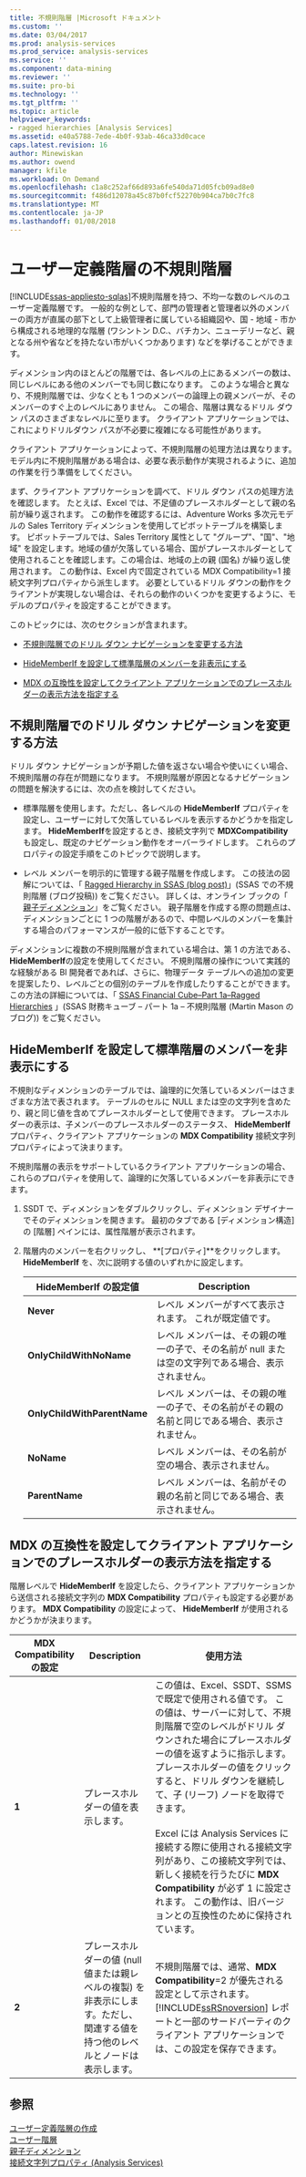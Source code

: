 ```yaml
---
title: 不規則階層 |Microsoft ドキュメント
ms.custom: ''
ms.date: 03/04/2017
ms.prod: analysis-services
ms.prod_service: analysis-services
ms.service: ''
ms.component: data-mining
ms.reviewer: ''
ms.suite: pro-bi
ms.technology: ''
ms.tgt_pltfrm: ''
ms.topic: article
helpviewer_keywords:
- ragged hierarchies [Analysis Services]
ms.assetid: e40a5788-7ede-4b0f-93ab-46ca33d0cace
caps.latest.revision: 16
author: Minewiskan
ms.author: owend
manager: kfile
ms.workload: On Demand
ms.openlocfilehash: c1a8c252af66d893a6fe540da71d05fcb09ad8e0
ms.sourcegitcommit: f486d12078a45c87b0fcf52270b904ca7b0c7fc8
ms.translationtype: MT
ms.contentlocale: ja-JP
ms.lasthandoff: 01/08/2018
---
```

# <a name="user-defined-hierarchies---ragged-hierarchies"></a>ユーザー定義階層の不規則階層
[!INCLUDE[ssas-appliesto-sqlas](../../includes/ssas-appliesto-sqlas.md)]不規則階層を持つ、不均一な数のレベルのユーザー定義階層です。 一般的な例として、部門の管理者と管理者以外のメンバーの両方が直属の部下として上級管理者に属している組織図や、国 - 地域 - 市から構成される地理的な階層 (ワシントン D.C.、バチカン、ニューデリーなど、親となる州や省などを持たない市がいくつかあります) などを挙げることができます。  
  
 ディメンション内のほとんどの階層では、各レベルの上にあるメンバーの数は、同じレベルにある他のメンバーでも同じ数になります。 このような場合と異なり、不規則階層では、少なくとも 1 つのメンバーの論理上の親メンバーが、そのメンバーのすぐ上のレベルにありません。 この場合、階層は異なるドリル ダウン パスのさまざまなレベルに至ります。 クライアント アプリケーションでは、これによりドリルダウン パスが不必要に複雑になる可能性があります。  
  
 クライアント アプリケーションによって、不規則階層の処理方法は異なります。 モデル内に不規則階層がある場合は、必要な表示動作が実現されるように、追加の作業を行う準備をしてください。  
  
 まず、クライアント アプリケーションを調べて、ドリル ダウン パスの処理方法を確認します。 たとえば、Excel では、不足値のプレースホルダーとして親の名前が繰り返されます。 この動作を確認するには、Adventure Works 多次元モデルの Sales Territory ディメンションを使用してピボットテーブルを構築します。 ピボットテーブルでは、Sales Territory 属性として "グループ"、"国"、"地域" を設定します。地域の値が欠落している場合、国がプレースホルダーとして使用されることを確認します。この場合は、地域の上の親 (国名) が繰り返し使用されます。 この動作は、Excel 内で固定されている MDX Compatibility=1 接続文字列プロパティから派生します。 必要としているドリル ダウンの動作をクライアントが実現しない場合は、それらの動作のいくつかを変更するように、モデルのプロパティを設定することができます。  
  
 このトピックには、次のセクションが含まれます。  
  
-   [不規則階層でのドリル ダウン ナビゲーションを変更する方法](#bkmk_approach)  
  
-   [HideMemberIf を設定して標準階層のメンバーを非表示にする](#bkmk_Hide)  
  
-   [MDX の互換性を設定してクライアント アプリケーションでのプレースホルダーの表示方法を指定する](#bkmk_Mdx)  
  
##  <a name="bkmk_approach"></a> 不規則階層でのドリル ダウン ナビゲーションを変更する方法  
 ドリル ダウン ナビゲーションが予期した値を返さない場合や使いにくい場合、不規則階層の存在が問題になります。 不規則階層が原因となるナビゲーションの問題を解決するには、次の点を検討してください。  
  
-   標準階層を使用します。ただし、各レベルの **HideMemberIf** プロパティを設定し、ユーザーに対して欠落しているレベルを表示するかどうかを指定します。 **HideMemberIf**を設定するとき、接続文字列で **MDXCompatibility** も設定し、既定のナビゲーション動作をオーバーライドします。 これらのプロパティの設定手順をこのトピックで説明します。  
  
-   レベル メンバーを明示的に管理する親子階層を作成します。 この技法の図解については、「 [Ragged Hierarchy in SSAS (blog post)](http://dwbi1.wordpress.com/2011/03/30/ragged-hierarchy-in-ssas/)」(SSAS での不規則階層 (ブログ投稿)) をご覧ください。 詳しくは、オンライン ブックの「 [親子ディメンション](../../analysis-services/multidimensional-models/parent-child-dimension.md)」をご覧ください。 親子階層を作成する際の問題点は、ディメンションごとに 1 つの階層があるので、中間レベルのメンバーを集計する場合のパフォーマンスが一般的に低下することです。  
  
 ディメンションに複数の不規則階層が含まれている場合は、第 1 の方法である、 **HideMemberIf**の設定を使用してください。 不規則階層の操作について実践的な経験がある BI 開発者であれば、さらに、物理データ テーブルへの追加の変更を提案したり、レベルごとの個別のテーブルを作成したりすることができます。 この方法の詳細については、「 [SSAS Financial Cube–Part 1a–Ragged Hierarchies](http://martinmason.wordpress.com/2012/03/03/the-ssas-financial-cubepart-1aragged-hierarchies-cont/) 」(SSAS 財務キューブ – パート 1a – 不規則階層 (Martin Mason のブログ)) をご覧ください。  
  
##  <a name="bkmk_Hide"></a> HideMemberIf を設定して標準階層のメンバーを非表示にする  
 不規則なディメンションのテーブルでは、論理的に欠落しているメンバーはさまざまな方法で表されます。 テーブルのセルに NULL または空の文字列を含めたり、親と同じ値を含めてプレースホルダーとして使用できます。 プレースホルダーの表示は、子メンバーのプレースホルダーのステータス、 **HideMemberIf** プロパティ、クライアント アプリケーションの **MDX Compatibility** 接続文字列プロパティによって決まります。  
  
 不規則階層の表示をサポートしているクライアント アプリケーションの場合、これらのプロパティを使用して、論理的に欠落しているメンバーを非表示にできます。  
  
1.  SSDT で、ディメンションをダブルクリックし、ディメンション デザイナーでそのディメンションを開きます。 最初のタブである [ディメンション構造] の [階層] ペインには、属性階層が表示されます。  
  
2.  階層内のメンバーを右クリックし、 **[プロパティ]**をクリックします。 **HideMemberIf** を、次に説明する値のいずれかに設定します。  
  
    |HideMemberIf の設定値|Description|  
    |--------------------------|-----------------|  
    |**Never**|レベル メンバーがすべて表示されます。 これが既定値です。|  
    |**OnlyChildWithNoName**|レベル メンバーは、その親の唯一の子で、その名前が null または空の文字列である場合、表示されません。|  
    |**OnlyChildWithParentName**|レベル メンバーは、その親の唯一の子で、その名前がその親の名前と同じである場合、表示されません。|  
    |**NoName**|レベル メンバーは、その名前が空の場合、表示されません。|  
    |**ParentName**|レベル メンバーは、名前がその親の名前と同じである場合、表示されません。|  
  
##  <a name="bkmk_Mdx"></a> MDX の互換性を設定してクライアント アプリケーションでのプレースホルダーの表示方法を指定する  
 階層レベルで **HideMemberIf** を設定したら、クライアント アプリケーションから送信される接続文字列の **MDX Compatibility** プロパティも設定する必要があります。 **MDX Compatibility** の設定によって、 **HideMemberIf** が使用されるかどうかが決まります。  
  
|MDX Compatibility の設定|Description|使用方法|  
|-------------------------------|-----------------|-----------|  
|**1**|プレースホルダーの値を表示します。|この値は、Excel、SSDT、SSMS で既定で使用される値です。 この値は、サーバーに対して、不規則階層で空のレベルがドリル ダウンされた場合にプレースホルダーの値を返すように指示します。 プレースホルダーの値をクリックすると、ドリル ダウンを継続して、子 (リーフ) ノードを取得できます。<br /><br /> Excel には Analysis Services に接続する際に使用される接続文字列があり、この接続文字列では、新しく接続を行うたびに **MDX Compatibility** が必ず 1 に設定されます。 この動作は、旧バージョンとの互換性のために保持されています。|  
|**2**|プレースホルダーの値 (null 値または親レベルの複製) を非表示にします。ただし、関連する値を持つ他のレベルとノードは表示します。|不規則階層では、通常、**MDX Compatibility**=2 が優先される設定として示されます。 [!INCLUDE[ssRSnoversion](../../includes/ssrsnoversion-md.md)] レポートと一部のサードパーティのクライアント アプリケーションでは、この設定を保存できます。|  
  
## <a name="see-also"></a>参照  
 [ユーザー定義階層の作成](../../analysis-services/multidimensional-models/user-defined-hierarchies-create.md)   
 [ユーザー階層](../../analysis-services/multidimensional-models-olap-logical-dimension-objects/user-hierarchies.md)   
 [親子ディメンション](../../analysis-services/multidimensional-models/parent-child-dimension.md)   
 [接続文字列プロパティ (Analysis Services)](../../analysis-services/instances/connection-string-properties-analysis-services.md)  
  
  
